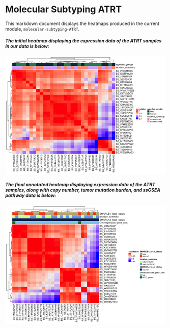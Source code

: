 # Molecular Subtyping ATRT

This markdown document displays the heatmaps produced in the current module, `molecular-subtyping-ATRT`.

##### The initial heatmap displaying the expression data of the ATRT samples in our data is below:
![](plots/initial_heatmap.png)

##### The final annotated heatmap displaying expression data of the ATRT samples, along with copy number, tumor mutation burden, and ssGSEA pathway data is below:
![](plots/final_annotated_heatmap.png)
